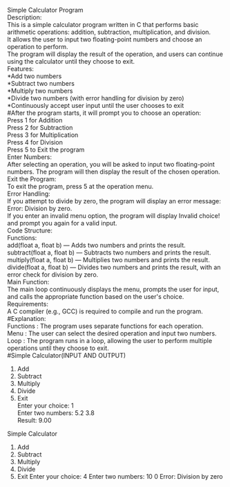 Simple Calculator Program  
Description:   
      This is a simple calculator program written in C that performs basic arithmetic operations: addition, subtraction, multiplication, and division.  
      It allows the user to input two floating-point numbers and choose an operation to perform.   
      The program will display the result of the operation, and users can continue using the calculator until they choose to exit.  
Features:    
        *Add two numbers  
        *Subtract two numbers  
        *Multiply two numbers  
        *Divide two numbers (with error handling for division by zero)  
        *Continuously accept user input until the user chooses to exit  
#After the program starts, it will prompt you to choose an operation:   
        Press 1 for Addition  
        Press 2 for Subtraction  
        Press 3 for Multiplication  
        Press 4 for Division  
        Press 5 to Exit the program  
Enter Numbers:  
              After selecting an operation, you will be asked to input two floating-point numbers. The program will then display the result of the chosen operation.  
Exit the Program:   
             To exit the program, press 5 at the operation menu.  
Error Handling:  
             If you attempt to divide by zero, the program will display an error message: Error: Division by zero.  
             If you enter an invalid menu option, the program will display Invalid choice! and prompt you again for a valid input.  
Code Structure:  
Functions:  
             add(float a, float b) — Adds two numbers and prints the result.  
             subtract(float a, float b) — Subtracts two numbers and prints the result.  
             multiply(float a, float b) — Multiplies two numbers and prints the result.  
             divide(float a, float b) — Divides two numbers and prints the result, with an error check for division by zero.  
Main Function:   
             The main loop continuously displays the menu, prompts the user for input, and calls the appropriate function based on the user's choice.  
Requirements:  
             A C compiler (e.g., GCC) is required to compile and run the program.  
#Explanation:  
    Functions  : The program uses separate functions for each operation.  
      Menu     : The user can select the desired operation and input two numbers.  
      Loop     : The program runs in a loop, allowing the user to perform multiple operations until they choose to exit.  
#Simple Calculator(INPUT AND OUTPUT)  
1. Add  
2. Subtract  
3. Multiply  
4. Divide  
5. Exit  
Enter your choice: 1   
Enter two numbers: 5.2 3.8  
Result: 9.00  

Simple Calculator  
1. Add
2. Subtract
3. Multiply
4. Divide
5. Exit
Enter your choice: 4
Enter two numbers: 10 0
Error: Division by zero
